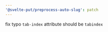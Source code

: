 ```yaml
---
'@svelte-put/preprocess-auto-slug': patch
---
```


fix typo `tab-index` attribute should be `tabindex`
